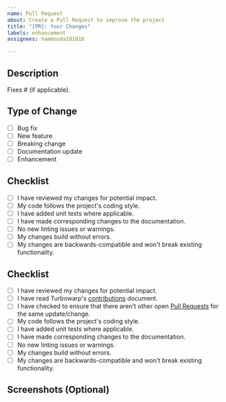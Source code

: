 ```yaml
---
name: Pull Request
about: Create a Pull Request to improve the project
title: "[PR]: Your Changes"
labels: enhancement
assignees: hammouda101010

---
```


## Description

<!--Include a summary of the changes and the related issue (if applicable).-->

Fixes #<issue number> (if applicable).

## Type of Change

- [ ] Bug fix
- [ ] New feature
- [ ] Breaking change
- [ ] Documentation update
- [ ] Enhancement

## Checklist

- [ ] I have reviewed my changes for potential impact.
- [ ] My code follows the project's coding style.
- [ ] I have added unit tests where applicable.
- [ ] I have made corresponding changes to the documentation.
- [ ] No new linting issues or warnings.
- [ ] My changes build without errors.
- [ ] My changes are backwards-compatible and won't break existing functionality.

## Checklist

- [ ] I have reviewed my changes for potential impact.
- [ ] I have read Turbowarp's [contributions](https://github.com/TurboWarp/extensions/blob/master/CONTRIBUTING.md) document.
- [ ] I have checked to ensure that there aren't other open [Pull Requests](https://github.com/hammouda101010/turbowarp-bsky-api/pulls) for the same update/change.
- [ ] My code follows the project's coding style.
- [ ] I have added unit tests where applicable.
- [ ] I have made corresponding changes to the documentation.
- [ ] No new linting issues or warnings.
- [ ] My changes build without errors.
- [ ] My changes are backwards-compatible and won't break existing functionality.

## Screenshots (Optional)

<!--If applicable, add screenshots to demonstrate your changes.-->